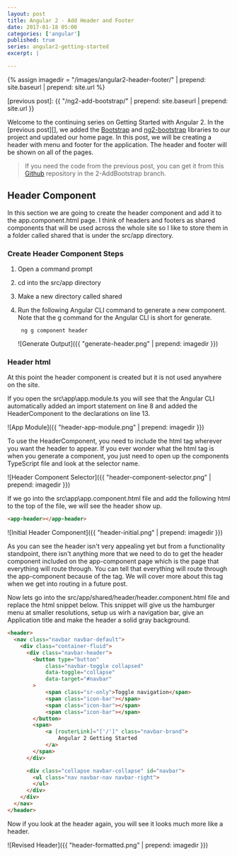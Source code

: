 ```yaml
---
layout: post
title: Angular 2 - Add Header and Footer
date: 2017-01-18 05:00
categories: ['angular']
published: true
series: angular2-getting-started
excerpt: |

---
```


{% assign imagedir = "/images/angular2-header-footer/" | prepend: site.baseurl | prepend: site.url %}

[previous post]: {{ "/ng2-add-bootstrap/" | prepend: site.baseurl | prepend: site.url }}



Welcome to the continuing series on Getting Started with Angular 2.  In the [previous post][], we added the [Bootstrap](https://getbootstrap.com/) and [ng2-bootstrap](https://valor-software.com/ng2-bootstrap/) libraries to our project and updated our home page.  In this post, we will be creating a header with menu and footer for the application.  The header and footer will be shown on all of the pages.

> If you need the code from the previous post, you can get it from this [Github](https://github.com/digitaldrummerj/angular2-getting-started) repository in the 2-AddBootstrap branch.  



## Header Component

In this section we are going to create the header component and add it to the app.component.html page.  I think of headers and footers as shared components that will be used across the whole site so I like to store them in a folder called shared that is under the src/app directory.

### Create Header Component Steps

1. Open a command prompt
1. cd into the src/app directory
1. Make a new directory called shared
1. Run the following Angular CLI command to generate a new component.  Note that the g command for the Angular CLI is short for generate.

        ng g component header

    ![Generate Output]({{ "generate-header.png" | prepend: imagedir }})


### Header html

At this point the header component is created but it is not used anywhere on the site.

If you open the src\app\app.module.ts you will see that the Angular CLI automatically added an import statement on line 8 and added the HeaderComponent to the declarations on line 13.

![App Module]({{ "header-app-module.png" | prepend: imagedir }})

To use the HeaderComponent, you need to include the html tag <app-header></app-header> wherever you want the header to appear.  If you ever wonder what the html tag is when you generate a component, you just need to open up the components TypeScript file and look at the selector name.  

![Header Component Selector]({{ "header-component-selector.png" | prepend: imagedir }})

If we go into the src\app\app.component.html file and add the following html to the top of the file, we will see the header show up.

```html
<app-header></app-header>
```

![Initial Header Component]({{ "header-initial.png" | prepend: imagedir }})

As you can see the header isn't very appealing yet but from a functionality standpoint, there isn't anything more that we need to do to get the header component included on the app-component page which is the page that everything will route through.  You can tell that everything will route through the app-component because of the <router-outlet></router-outlet> tag.  We will cover more about this tag when we get into routing in a future post.

Now lets go into the src/app/shared/header/header.component.html file and replace the html snippet below.  This snippet will give us the hamburger menu at smaller resolutions, setup us wirh a navigation bar, give an Application title and make the header a solid gray background.

```html
<header>
  <nav class="navbar navbar-default">
    <div class="container-fluid">
      <div class="navbar-header">
        <button type="button" 
            class="navbar-toggle collapsed" 
            data-toggle="collapse"
            data-target="#navbar"
        >
            <span class="sr-only">Toggle navigation</span>
            <span class="icon-bar"></span>
            <span class="icon-bar"></span>
            <span class="icon-bar"></span>
        </button>
        <span>
            <a [routerLink]="['/']" class="navbar-brand">
                Angular 2 Getting Started
            </a>
        </span>
      </div>

      <div class="collapse navbar-collapse" id="navbar">
        <ul class="nav navbar-nav navbar-right">
        </ul>
      </div>
    </div>
  </nav>
</header>
```

Now if you look at the header again, you will see it looks much more like a header.

![Revised Header]({{ "header-formatted.png" | prepend: imagedir }})


